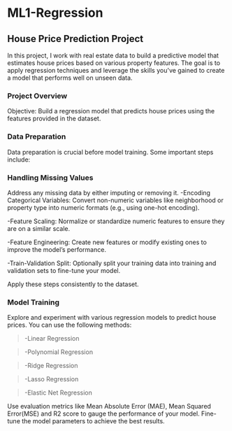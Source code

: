 # ML1-Regression

## House Price Prediction Project
In this project, I work with real estate data to build a predictive model that estimates house prices based on various property features. The goal is to apply regression techniques and leverage the skills you've gained to create a model that performs well on unseen data.

### Project Overview
Objective: Build a regression model that predicts house prices using the features provided in the dataset.


### Data Preparation
Data preparation is crucial before model training. Some important steps include:

### Handling Missing Values
Address any missing data by either imputing or removing it.
-Encoding Categorical Variables: Convert non-numeric variables like neighborhood or property type into numeric formats (e.g., using one-hot encoding).

-Feature Scaling: Normalize or standardize numeric features to ensure they are on a similar scale.

-Feature Engineering: Create new features or modify existing ones to improve the model’s performance.

-Train-Validation Split: Optionally split your training data into training and validation sets to fine-tune your model.

Apply these steps consistently to the dataset.

### Model Training
Explore and experiment with various regression models to predict house prices. You can use the following methods:

>-Linear Regression

>-Polynomial Regression

>-Ridge Regression

>-Lasso Regression

>-Elastic Net Regression

Use evaluation metrics like Mean Absolute Error (MAE), Mean Squared Error(MSE) and R2 score to gauge the performance of your model. Fine-tune the model parameters to achieve the best results.
